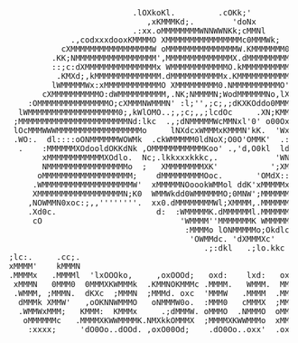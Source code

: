 <pre>

                           .lOXkoKl.         .cOKk;'
                              ,xKMMMKd;.        'doNx
                           .:xx.oMMMMMMMMWNNWWNKk;cMMNl
              .,codxxxdooxKMMMMO XMMMMMMMMMMMMMMMMc0MMMWk;     .
            cXMMMMMMMMMMMMMMMMMW oMMMMMMMMMMMMMMMW.KMMMMMMM0l' .Xd.
          .KK;NMMMMMMMMMMMMMMMMM',MMMMMMMMMMMMMMX.dMMMMMMMMMMMN.Xckd
          ::;c:dXMMMMMMMMMMMMMMMx WMMMMMMMMMMMMO.kMMMMMMMMMMMMdlMMMM;
           .KMXd;,kMMMMMMMMMMMMMM.dMMMMMMMMMMMx.KMMMMMMMMMMMO'dMMMMMc
          lWMMMMMWx:xMMMMMMMMMMMMO XMMMMMMMMM0.NMMMMMMMMMMO';XMMMMMM:
        cXMMMMMMMMMMO:dWMMMMMMMMMM,.NK;NMMMMN;WodMMMMMMNo,lXMMMMMMMMO
     :OMMMMMMMMMMMMMMMO;cXMMMNWMMMN' :l;'',;c;,;dKXKOddo0MMMMMMMMMMMM:  .N'
   lWMMMMMMMMMMMMMMMMMMM0;,kWlOMO..;,;c;,,;lcdOc     .XN;KMMMMMMMMMMMW. lOO'
  ;MMMMMMMMMMMMMMMMMMMMMMMNd:lkc  .,;dNMMMMMWcMMNxl'0' o00Oxl::lxkkxdo:kMMMk
  lOcMMMWWWMMMMMMMMMMMMMMMMMMo     lNXdcxWMMMxKMMMN'kK.  'WxNMMWNXXNWMMMMMMc
  .WO:.  dl::::oONMMMMMMWOWMk  .ckWMMMMM0ldNoX;O0O'OMMK'  .:lxKMMMMMMMMMMMN
   .    :MMMMMMXOdooldOKKdNk ,OMMMMMMMMMMMKoo' .,'d,O0kl  lddc. 'lOWMMMMMM,
        xMMMMMMMMMMMMXOdlo.  Nc;.lkkxxxkkkc,.            'WNMMMNkc. ,dKWX, ,x
        NMMMMMMMMMMMMMMMMMo  ;   XMMMMMMMMXK'           ';XMMMMMMMMWKkdllxNxN
       oMMMMMMMMMMMMMMMMMMM;    dMMMMMMMMMOoc.       'OMdX::XMMMMMMMMMMMMMMWo
      .WMMMMMMMMMMMMMMMMMMMW'  xMMMMMNOoookWMMol ddK'xMMMMMx.cWMMMMMMMMMMNo.
      XMMMMMMMMMMMMMMMMMMN;K0  WMMWkdd0WMMMMMMO;0MNW';MMMMMMN:.oWMMMMMMX;
     ,NOWMMN0xoc:;,,''''''''.  xx0.dMMMMMMMMWl;XMMMM,.MMMMMMMMXc.xMMMMk
     .Xd0c.                     d:  :WMMMMMK.dMMMMMMl.MMMMMMMMMMWxlxk;
      cO                             'WMMMM''MMMMMMMK WMMMMMMMMMMMMWlOOc
                                      :MMMMo lONMMMMMo;OkdlccldxkOOk::.
                                       'OWMMdc. 'dXMMMXc'
                                          .;:dkl   .;lo.kkc
 ;lc:.     .cc;.
 xMMMM'    kMMMN
 .MMMMx   .MMMMl  'lxOOOko,     ,oxOOOd;   oxd:    lxd:   oxd: cxOOkl .lkOOx:
  xMMMN   0MMM0  0MMMXKWMMMk  .KMMNOKMMMc .MMMM.   WMMM.  MMMMWNKWMMMNWXKMMMMd
  .WMMM, ;MMMN.  dKXc  ;MMMN  ;MMMd. oxc  'MMMW   .MMMM  .MMMMx  cMMMM:  dMMMk
   dMMMk XMMW'   ,oOKNNWMMMO   oNMMMW0o.  :MMM0   cMMMX  ;MMMW   lMMMO   kMMMo
   .WMMWxMMM;   KMMM:  KMMMx     .;dMMMW. oMMMO  .NMMMO  oMMMO   kMMMl   XMMM;
    oMMMMMMc   .MMMMXKWWMMMMK.NMXkkOMMMX  ;MMMMXKWWMMMo  xMMMo   KMMM;   MMMM.
     :xxxx;     'dO0Oo..dOOd. ,oxO00Od;    .dO0Oo..oxx'  .oxx'   'dxx.   ;dxx


</pre>
